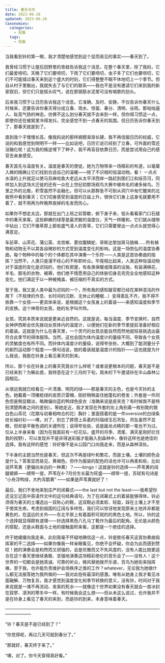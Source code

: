 ```yaml
---
title: 春天与玲
date: 2023-06-28
updated: 2023-06-28
taxonomies:
  categories:
    - 短篇
  tags:
    - 短篇
---
```


当我看到铃的第一眼，我才清楚地感觉到这个显而易见的事实——春天到了。

我曾经习惯于让屋后田野里的青蛙告诉我这个消息，在整个春天里，除了我妈，它们最爱唠叨。天晚了它们要唠叨，下雨了它们要唠叨，虫子多了它们也要唠叨，它们不可能错过春天来到这个盛大的时刻，它们得整整不眠不休地叨上一个季节。但自从村子里搬出，我就失去了与它们的联系——我也不是没有邀请它们来到我的新家叙旧，但它们只是摇头叹气，说在那钢筋水泥里可没有唱歌的劲头。

后来我习惯于让日历告诉我这个消息。它准确、及时、安静，不仅告诉你春天什么时候来，还要告诉你春天得分成立春、雨水、惊蛰、春分、清明、谷雨。那咄咄逼人、趾高气扬的神态，仿佛不这么划分春天就不会来到一样。但你得习惯这一点，即使你还在被窝里冷得发抖，完全感觉不到一点春天的氛围，但日历告诉你春天到了，那春天就是到了。

直到我个子慢慢长高，像我妈说的那样翅膀渐渐长硬，我不再信服日历的权威，它说的和我感觉到明明不一样——比如说吧，日历它说已经到了立春，可外面的雪还没融化呢！这为我的叛逆埋下了种子，我不再盲目依靠日历，而是尝试用自己的感官去亲身感受。

春天首先与温度有关。温度是春天的使徒，她为万物带来一场精彩的布道，以毫厘入微的精确让它们找到合适自己的温暖——除了不识相的恒温动物。看！
一点点水温的上升就足以使马苏麻哈鱼大老远从太平洋西岸一路赶到图们江和绥芬河，同样加入到这场大迁徙的还有一众在上世纪初那场观鸟大赛中被命名的诸多候鸟。万里之外的北极，积雪虽然不会融化，但可以从那群急不可耐从洞穴中匆忙醒来的北极熊中看到春天；它们切身感受到温度的日益上升。很快它们身上这身毛就要用不着了，就不用再为昨晚熬夜掉的毛发而伤心。

如果你不想走太远，那就在出门上班之前暂歇，俯下身子来，低头看看家门口石缝中的春天来客。这些鲜嫩的绿芽是最灵敏的温度仪，天气一转暖和，它们就从缝隙中钻出；它们不像草原上那些盛气凌人的青草，它们只需要冒出一点点头就觉得心满意足。

车前草、山茶花、蒲公英、龙宫蜥、菱纹腹鳞蛇、哥斯达黎加斑马狼蛛……所有植物和动物无不以其各自微妙的方式受到温度变化的影响。这是一场恢弘的温度协奏曲，每个物种中的每个的个体都在其中演奏一个乐符——人类是这首协奏曲的指挥？当然不，人类只是漫不经心的不称职听众。毕竟相比起来，人类这种恒温动物对于温度的变化是迟钝的，他们有房屋，有各类保暖或降温的设施，有装满棉花、羊毛、鹅毛的衣物、被褥，他们绝不情愿用自己的体肤切身去完完全全地感知这种变化，他们满足于以一种被掩盖、被压缩的不真实的方式。

至于我，我又是人类中最为迟钝的一个，所有我的感知器官都已经在某种混沌的作用下（不规律的作息、长时间的沉默、无休止的睡眠...）变得紊乱不齐，我不得不依靠一个女孩——更具体来说，是根据这个女孩身上的着装——来感知温度和季节的变换。这个神奇的女孩，她的名字叫作玲。

女孩，究其本质来说就是更亲近自然的。这就是说，每当温度、季节变换时，自然女神伊西斯会优先拨动女孩体内的温度计，以便她们在新的季节里提前准备好相应的着装。这就是为什么在春天里，一个灵巧的女孩总能自然而然地就轻易挑选出最符合此季节的得体服饰。当然，这也会因为体内温度计的量级不同，导致各个女孩的灵敏度也有所不同。而铃体内温度计的量级，说得夸张些，大概到了能测量分子的剧烈运动那个程度——换句话说，她的着装就是温度计的指针——这也就是为什么我说，我能在铃身上看见春天的到来。

所以，那个长在铃身上的春天究竟长什么样呢？或者说更根本的问题，春天是不是已经来到？为解此惑，我特意在这个三月的下旬，周末的下午邀请铃在半山森林公园相见。

从很远我就已经看见一片清澈、明亮的绿——那是春天的主色，也是今天铃的主色。她戴着一顶橄榄绿的皮质贝雷帽，刚好稍稍盖住她蓬松的卷发；外套是一件同色但是稍显黯淡，略微偏向蓝的鸭绿色皮衣（准确来说是皮夹克？有时候我不是特别清楚两者之间的差别）。等她走近，我才发现在外套的左上角别着一枚别致的银白色山茶花（花期与初春相吻合的花）胸针；里面搭着的是一件oversize的白绿条纹长袖衬衫——噢，对了，别忘了脖颈上系着的玛瑙绿玉石吊坠，吊坠虽然不显眼，但却是平衡色调的关键所在；说得夸张些，说是画龙点睛的那一笔也不为过。仅从上半身来看（因为在我面前有一栏花坛，盛开的月季、鸢尾、满天星刚好拦住我的视野），可以发现并不是非得迷彩服才能融入到森林中，像铃这样也是绝佳的选择。我有这样的感觉：铃好像不是从公园门口向我走来，而是从森林深处。

下半身的主题当然也是春天，但这次不再是绿叶和繁花，而是土壤。土壤的颜色会是什么？答案显而易见，黄褐色。但作为服装的配色的话也许可以再柔和些，比如说芦苇黄（更偏向米白的一种黄）？——bingo！这就是铃的选择——芦苇黄的阔腿裙裤——顺带一提，芦苇在4-7月份生长最为旺盛——顺带一提，苏轼有句诗是 “小舟浮鸭绿，大杓泻鹅黄” ——如果是芦苇黄就好了！

最后，我们不舍地来到庄严的闭幕式——the last but not the least——我希望你还没忘记高中英语作文中的这句经典语句，为了在闭幕式上的着装能够得体，铃必须得为春天的土壤选出一双称心的鞋，这双鞋必须柔软、轻盈，踩在土壤上才不至于使其生疼。考虑到祖国的辽阔与多样性，我们可以惊讶地发现原来土地并非都是黄色的，在遥远的关外——东北平原上有着面积可观的的黑色土地。所以，铃的这个选择就显得颇有道理——铃选择黑色八孔马丁靴作为最后的配角。无论是从颜色的搭配，还是从鞋面与土地的接触面积来看，这都是一个绝佳的选择。

终于她缓缓向我走来，此刻我毫不怀疑地确信这一点，铃是胜任春天这首协奏曲指挥家的不二选择——如果你像我一样亲眼看见，你绝不会怀疑，你会为此而感到赞叹！她的演奏会是和煦而又顽强的，会是优雅而又不失风度的，没有人能比她更适合在这个春天里继续勇敢、坚强地演奏这场精彩绝伦的音乐会了——没有人！这个世界的一切都会是她真诚、可靠的听众，微风替她拨开乐谱，百鸟为她衔来指挥棒，至于我，也许能负责维护会场秩序之类的工作？whatever，无论我为她做什么都无法报答她为我所做的——我对此抱有最深的感激。唯有从她身上我才看见冰面融解、万物复苏，我才感觉到温度变化和季节转换的意义，没有铃，时间对于我来说就是一滩不再流动、发臭的死水——就像这个世界如果没有春天就会一直冰封在寂寥、凛冽的寒冬中一样。有时候我会这么想——但从未这么说过，也许我并不是在铃身上看见了春天的来到，而是铃的到来，本身意味着春天。

——————————————————————————————————————————

“铃？春天是不是已经到了？”

“你觉得呢，再过几天可就到春分了。”

“那就好，春天终于来了。”

“噢，对了。你今天穿得真好看。”